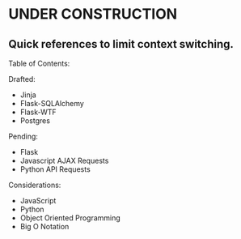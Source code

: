 # UNDER CONSTRUCTION

## Quick references to limit context switching.

Table of Contents:

Drafted:
- Jinja
- Flask-SQLAlchemy
- Flask-WTF
- Postgres

Pending:
- Flask
- Javascript AJAX Requests
- Python API Requests

Considerations:
- JavaScript
- Python
- Object Oriented Programming
- Big O Notation
